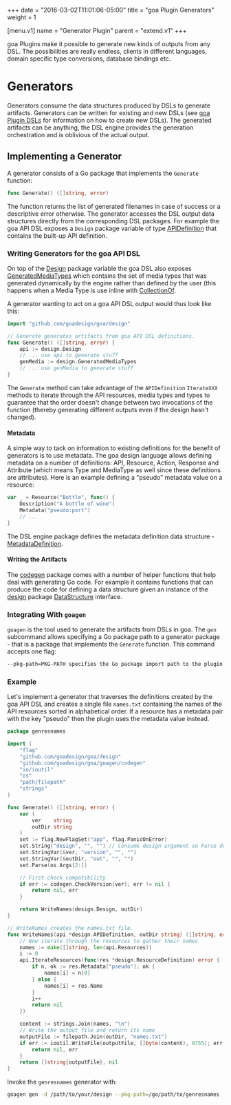 +++
date = "2016-03-02T11:01:06-05:00"
title = "goa Plugin Generators"
weight = 1

[menu.v1]
name = "Generator Plugin"
parent = "extend.v1"
+++

goa Plugins make it possible to generate new kinds of outputs from any DSL. The possibilities are
really endless, clients in different languages, domain specific type conversions, database bindings
etc.

# Generators

Generators consume the data structures produced by DSLs to generate artifacts.
Generators can be written for existing and new DSLs (see [goa Plugin DSLs](/v1/extend/dsls) for
information on how to create new DSLs). The generated artifacts can be anything, the DSL engine
provides the generation orchestration and is oblivious of the actual output.

## Implementing a Generator

A generator consists of a Go package that implements the `Generate` function:
```go
func Generate() ([]string, error)
```
The function returns the list of generated filenames in case of success or a descriptive
error otherwise. The generator accesses the DSL output data structures directly from the
corresponding DSL packages. For example the goa API DSL exposes a `Design` package variable of type
[APIDefinition](https://goa.design/v1/reference/goa/design.html#type-apidefinition-a-name-design-apidefinition-a:83772ba7ad0304b1562d08f190539946)
that contains the built-up API definition.

### Writing Generators for the goa API DSL

On top of the [Design](https://goa.design/v1/reference/goa/design.html#variables:83772ba7ad0304b1562d08f190539946)
package variable the goa DSL also exposes [GeneratedMediaTypes](https://goa.design/v1/reference/goa/design.html#variables:83772ba7ad0304b1562d08f190539946)
which contains the set of media types that was generated dynamically by the engine rather than
defined by the user (this happens when a Media Type is use inline with
[CollectionOf](https://goa.design/v1/reference/goa/design/apidsl.html#func-collectionof-a-name-apidsl-collectionof-a:aab4f9d6f98ed71f45bd470427dde2a7).

A generator wanting to act on a goa API DSL output would thus look like this:
```go
import "github.com/goadesign/goa/design"

// Generate generates artifacts from goa API DSL definitions.
func Generate() ([]string, error) {
	api := design.Design
	// ... use api to generate stuff
	genMedia := design.GeneratedMediaTypes
	// ... use genMedia to generate stuff
}
```
The `Generate` method can take advantage of the `APIDefinition` `IterateXXX` methods to iterate
through the API resources, media types and types to guarantee that the order doesn't change between
two invocations of the function (thereby generating different outputs even if the design hasn't
changed).

#### Metadata

A simple way to tack on information to existing definitions for the benefit of generators is to use
metadata. The goa design language allows defining metadata on a number of definitions: API,
Resource, Action, Response and Attribute (which means Type and MediaType as well since these
definitions are attributes). Here is an example defining a "pseudo" metadata value on a resource:

```go
var _ = Resource("Bottle", func() {
	Description("A bottle of wine")
	Metadata("pseudo:port")
	// ...
}
```

The DSL engine package defines the metadata definition data structure -
[MetadataDefinition](https://godoc.org/github.com/goadesign/goa/dslengine#MetadataDefinition).

#### Writing the Artifacts

The [codegen](https://godoc.org/github.com/goadesign/goa/goagen/codegen) package comes with a number
of helper functions that help deal with generating Go code. For example it contains functions that
can produce the code for defining a data structure given an instance of the
[design](https://godoc.org/github.com/goadesign/goa/design) package
[DataStructure](https://godoc.org/github.com/goadesign/goa/design#DataStructure) interface.

### Integrating With `goagen`

`goagen` is the tool used to generate the artifacts from DSLs in goa. The `gen` subcommand allows
specifying a Go package path to a generator package - that is a package that implements the
`Generate` function. This command accepts one flag:

```bash
--pkg-path=PKG-PATH specifies the Go package import path to the plugin package.
```

### Example

Let's implement a generator that traverses the definitions created by the goa API DSL and creates
a single file `names.txt` containing the names of the API resources sorted in alphabetical order.
If a resource has a metadata pair with the key "pseudo" then the plugin uses the metadata value
instead.

```go
package genresnames

import (
	"flag"
	"github.com/goadesign/goa/design"
	"github.com/goadesign/goa/goagen/codegen"
	"io/ioutil"
	"os"
	"path/filepath"
	"strings"
)

func Generate() ([]string, error) {
	var (
		ver    string
		outDir string
	)
	set := flag.NewFlagSet("app", flag.PanicOnError)
	set.String("design", "", "") // Consume design argument so Parse doesn't complain
	set.StringVar(&ver, "version", "", "")
	set.StringVar(&outDir, "out", "", "")
	set.Parse(os.Args[2:])

	// First check compatibility
	if err := codegen.CheckVersion(ver); err != nil {
		return nil, err
	}

	return WriteNames(design.Design, outDir)
}

// WriteNames creates the names.txt file.
func WriteNames(api *design.APIDefinition, outDir string) ([]string, error) {
	// Now iterate through the resources to gather their names
	names := make([]string, len(api.Resources))
	i := 0
	api.IterateResources(func(res *design.ResourceDefinition) error {
		if n, ok := res.Metadata["pseudo"]; ok {
			names[i] = n[0]
		} else {
			names[i] = res.Name
		}
		i++
		return nil
	})

	content := strings.Join(names, "\n")
	// Write the output file and return its name
	outputFile := filepath.Join(outDir, "names.txt")
	if err := ioutil.WriteFile(outputFile, []byte(content), 0755); err != nil {
		return nil, err
	}
	return []string{outputFile}, nil
}

```

Invoke the `genresnames` generator with:
```bash
goagen gen -d /path/to/your/design --pkg-path=/go/path/to/genresnames
```
